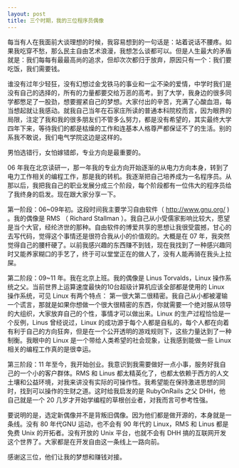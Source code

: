 ```yaml
---
layout: post
title: 三个时期，我的三位程序员偶像
---
```


每当有人在我面前大谈理想的时候，我容易想到的一句话是：站着说话不腰疼。如果我吃穿不愁，那么民主自由艺术浪漫，我想怎么谈都可以。但是人生最大的矛盾就是：我们每每有最最高尚的追求，但却次次都归于放弃，原因只有一个：我们要吃饭，我们需要钱。

谁没有过年少轻狂，没有幻想过金戈铁马的事业和一尘不染的爱情，中学时我们是没有自己的选择的，所有的力量都要交给万恶的高考。到了大学，我身边的很多同学都憋足了一股劲，想要握紧自己的梦想。大家付出的辛苦，充满了心酸血泪，每当想起就让我感动。就我自己当年在石家庄所读的普通本科院校而言，因为眼界的局限，注定了我和我的很多朋友们不管多么努力，都是没有希望的，其实最终大学四年下来，等待我们的都是枯燥的工作和连基本人格尊严都保证不了的生活。别的系我不敢说，我们电气学院这边是这样的。

男怕选错行，女怕嫁错郎，专业方向是最重要的。

06
年我在北京读研一，那一年我的专业方向开始逐渐的从电力方向本身，转到了电力工作相关的编程工作，那是我的转机。我逐渐把自己培养成为一名程序员。从那以后，我把我自己的职业发展分成三个阶段，每个阶段都有一位伟大的程序员给了我终身的启发。现在跟大家分享一下。

第一阶段：06~09年初。这段时间我主要学习自由软件（ http://www.gnu.org/ )
。我的偶像是 RMS （ Richard Stallman
）。我自己从小受儒家影响比较大，愿望是当个大官，经纶济世的那种。自由软件的博爱共享的思想让我很受震撼，甘心的去写代码，觉得这个事情还是很符合我从小的价值观的。大概是在
07
年，我突然觉得自己的腰杆硬了。以前我感兴趣的东西赚不到钱，现在我找到了一种感兴趣同时又能养家糊口的手艺了，终于可以堂堂正在的做人了，没有人能再骑在我头上拉屎。

第二阶段：09~11 年。我在北京上班。我的偶像是 Linus Torvalds，Linux
操作系统之父。当前世界上运算速度最快的10台超级计算机应该全部都是使用的 Linux
操作系统，可见 Linux 有两个特点：
第一很大第二很精密。我自己从小都被灌输一个谎言，那就是如果你想做一个很大很精密的东西，你就需要一个绝对服从领导的大组织，大家放弃自己的个性，事情才可以做出来。Linux
的生产过程恰恰是一个反例，Linus 曾经说过，Linux
的成功源于每个人都是自私的，每个人都在向着有利于自己的方向狂奔，但是在一个公开透明的游戏规则下，这些力量达到了一种制衡。我眼中的
Linux 是一个带给人类希望的社会现象，让我感到能做一些 Linux
相关的编程工作真的是很幸运。

第三阶段：11
年至今，我开始创业。我意识到我需要做好一点小事，服务好我自己的一个小的客户群体。RMS
和 Linus
都太精英化了，也都太依赖于西方的人文土壤和公益环境，对我来讲没有实际的可操作性。我希望能在保持激进思想的同时，找到可以操作的生财之道。这时给我启发的是
RubyOnRails 之父 DHH，他自己就是一个 20
几岁才开始学编程的草根创业者，对我而言可参考性强。

要说明的是，选定新偶像并不是背叛旧偶像。因为他们都是做开源的，本身就是一条线。没有
80 年代GNU 运动，也不会有 90 年代的 Linux，RMS 和 Linus 都是免费 Unix
的开拓者。没有开放的 Unix 平台，也就不会有 DHH
搞的互联网开发这个世界了。大家都是在开发自由这一条线上一路向前。

感谢这三位，他们让我的梦想和赚钱对接。
